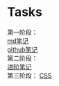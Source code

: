 # Tasks
第一阶段：    
 [md笔记](https://github.com/kkzjyy/Tasks/blob/main/Markdown%20%20note.md)   
   [github笔记](https://github.com/kkzjyy/Tasks/blob/main/Github1.md)    
第二阶段：    
[进阶笔记](https://github.com/kkzjyy/Tasks/blob/main/github2%EF%BC%9A.md)   
第三阶段：
[CSS](https://github.com/kkzjyy/Tasks/blob/master/CSS%E5%AD%A6%E4%B9%A0.assets/CSS%E5%AD%A6%E4%B9%A0.md)
